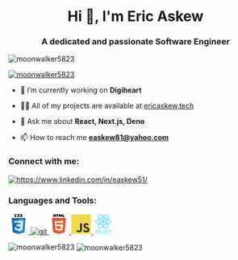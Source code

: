<h1 align="center">Hi 👋, I'm Eric Askew</h1>
<h3 align="center">A dedicated and passionate Software Engineer</h3>

<p align="left"> <img src="https://komarev.com/ghpvc/?username=moonwalker5823&label=Profile%20views&color=0e75b6&style=flat" alt="moonwalker5823" /> </p>

<p align="left"> <a href="https://github.com/ryo-ma/github-profile-trophy"><img src="https://github-profile-trophy.vercel.app/?username=moonwalker5823" alt="moonwalker5823" /></a> </p>

- 🔭 I’m currently working on **Digiheart**

- 👨‍💻 All of my projects are available at [ericaskew.tech](ericaskew.tech)

- 💬 Ask me about **React, Next.js, Deno**

- 📫 How to reach me **easkew81@yahoo.com**

<h3 align="left">Connect with me:</h3>
<p align="left">
<a href="https://linkedin.com/in/https://www.linkedin.com/in/easkew51/" target="blank"><img align="center" src="https://raw.githubusercontent.com/rahuldkjain/github-profile-readme-generator/master/src/images/icons/Social/linked-in-alt.svg" alt="https://www.linkedin.com/in/easkew51/" height="30" width="40" /></a>
</p>

<h3 align="left">Languages and Tools:</h3>
<p align="left"> <a href="https://www.w3schools.com/css/" target="_blank" rel="noreferrer"> <img src="https://raw.githubusercontent.com/devicons/devicon/master/icons/css3/css3-original-wordmark.svg" alt="css3" width="40" height="40"/> </a> <a href="https://git-scm.com/" target="_blank" rel="noreferrer"> <img src="https://www.vectorlogo.zone/logos/git-scm/git-scm-icon.svg" alt="git" width="40" height="40"/> </a> <a href="https://www.w3.org/html/" target="_blank" rel="noreferrer"> <img src="https://raw.githubusercontent.com/devicons/devicon/master/icons/html5/html5-original-wordmark.svg" alt="html5" width="40" height="40"/> </a> <a href="https://developer.mozilla.org/en-US/docs/Web/JavaScript" target="_blank" rel="noreferrer"> <img src="https://raw.githubusercontent.com/devicons/devicon/master/icons/javascript/javascript-original.svg" alt="javascript" width="40" height="40"/> </a> <a href="https://reactjs.org/" target="_blank" rel="noreferrer"> <img src="https://raw.githubusercontent.com/devicons/devicon/master/icons/react/react-original-wordmark.svg" alt="react" width="40" height="40"/> </a> </p>

<p><img align="left" src="https://github-readme-stats.vercel.app/api/top-langs?username=moonwalker5823&show_icons=true&locale=en&layout=compact" alt="moonwalker5823" /></p>

<p>&nbsp;<img align="center" src="https://github-readme-stats.vercel.app/api?username=moonwalker5823&show_icons=true&locale=en" alt="moonwalker5823" /></p>
